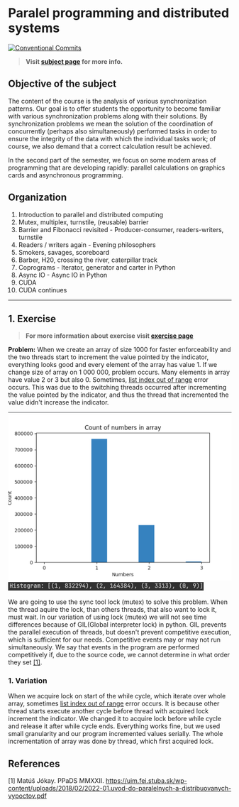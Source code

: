 # Paralel programming and distributed systems

[![Conventional Commits](https://img.shields.io/badge/Conventional%20Commits-1.0.0-blue.svg)](https://conventionalcommits.org)

> **Visit [subject page](https://uim.fei.stuba.sk/predmet/i-ppds) for more info.**

## Objective of the subject

The content of the course is the analysis of various synchronization patterns. Our goal is to offer students the
opportunity to become familiar with various synchronization problems along with their solutions. By synchronization
problems we mean the solution of the coordination of concurrently (perhaps also simultaneously) performed tasks in order
to ensure the integrity of the data with which the individual tasks work; of course, we also demand that a correct
calculation result be achieved.

In the second part of the semester, we focus on some modern areas of programming that are developing rapidly: parallel
calculations on graphics cards and asynchronous programming.

## Organization

1. Introduction to parallel and distributed computing
2. Mutex, multiplex, turnstile, (reusable) barrier
3. Barrier and Fibonacci revisited - Producer-consumer, readers-writers, turnstile
4. Readers / writers again - Evening philosophers
5. Smokers, savages, scoreboard
6. Barber, H20, crossing the river, caterpillar track
7. Coprograms - Iterator, generator and carter in Python
8. Async IO - Async IO in Python
9. CUDA
10. CUDA continues

___

## 1. Exercise

> **For more information about exercise visit [exercise page](https://uim.fei.stuba.sk/i-ppds/1-cvicenie-oboznamenie-sa-s-prostredim-🐍)**

**Problem:** When we create an array of size 1000 for faster enforceability and the two threads start to increment the
value pointed by the indicator, everything looks good and every element of the array has value 1. If we change size of
array on 1 000 000, problem occurs. Many elements in array have value 2 or 3 but also 0. Sometimes, <u>list index out of
range</u> error occurs. This was due to the switching threads occurred after incrementing the value pointed by the
indicator, and thus the thread that incremented the value didn't increase the indicator.

![Problem histogram](problem_hist_vis.png)
![Problem histogram visualization](problem_hist.png)

We are going to use the sync tool lock (mutex) to solve this problem. When the thread aquire the lock, than others
threads, that also want to lock it, must wait. In our variation of using lock (mutex) we will not see time differences
because of GIL(Global interpreter lock) in python. GIL prevents the parallel execution of threads, but doesn't prevent
competitive execution, which is sufficient for our needs. Competitive events may or may not run simultaneously. We say
that events in the program are performed competitively if, due to the source code, we cannot determine in what order
they set [[1]](#1).

### 1. Variation

When we acquire lock on start of the while cycle, which iterate over whole array, sometimes <u>list index out of
range</u> error occurs. It is because other thread starts execute another cycle before thread with acquired lock
increment the indicator. We changed it to acquire lock before while cycle and release it after while cycle ends.
Everything works fine, but we used small granularity and our program incremented values serially. The whole
incrementation of array was done by thread, which first acquired lock.

## References

<a id="1">[1]</a>
Matúš Jókay. PPaDS MMXXII.
<a href="https://uim.fei.stuba.sk/wp-content/uploads/2018/02/2022-01.uvod-do-paralelnych-a-distribuovanych-vypoctov.pdf">https://uim.fei.stuba.sk/wp-content/uploads/2018/02/2022-01.uvod-do-paralelnych-a-distribuovanych-vypoctov.pdf </a>

